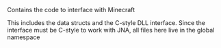 Contains the code to interface with Minecraft

This includes the data structs and the C-style DLL interface. Since the
interface must be C-style to work with JNA, all files here live in the
global namespace